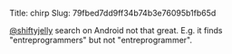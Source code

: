Title: chirp
Slug: 79fbed7dd9ff34b74b3e76095b1fb65d

<a href="http://twitter.com/shiftyjelly">@shiftyjelly</a> search on Android not that great. E.g. it finds "entreprogrammers" but not "entreprogrammer".
